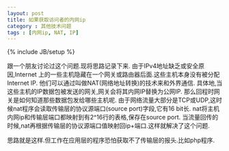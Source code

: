 ```yaml
---
layout: post
title: 如果获取访问者的内网ip
category : 其他技术问题
tags : [内网ip, NAT, IP]
---
```

{% include JB/setup %}

跟一个朋友讨论过这个问题.现将思路记录下来.
由于IPv4地址缺乏或安全原因,Internet 上的一些主机隐藏在一个网关或路由器后面.这些主机本身没有被分配 Internet IP.
他们可以通过叫做NAT(网络地址转换)的技术来和外界通信.
具体地,当这些主机的IP数据包被发送的网关,网关会将其内网IP替换为公网IP.
那么回程时网关是如何知道那些数据包发给哪些主机呢.
由于网络流量大部分是TCP或UDP,这时候nat程序会读取传输层的协议源端口(source port)字段,它有16 bit长.
nat将主机内网ip和传输层端口都映射到有2^16行的表格,保存在source port.
当流量回传的时候,nat再根据传输层的协议源端口值映射回ip+端口.这样就解决了这个问题.

思路就是这样.但工作在应用层的程序恐怕获取不了传输层的报头.比如php程序.<!-- excerpt -->
